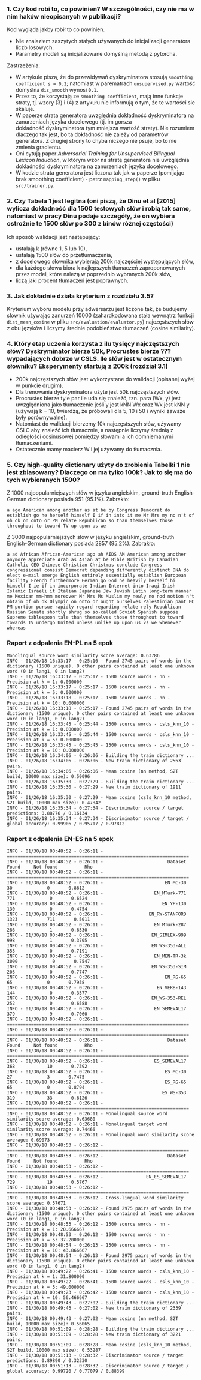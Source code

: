 ### 1. Czy kod robi to, co powinien? W szczególności, czy nie ma w nim haków nieopisanych w publikacji?

Kod wygląda jakby robił to co powinien.
- Nie znalazłem zaszytych stałych używanych do inicjalizacji generatora liczb losowych.
- Parametry modeli są inicjalizowane domyślną metodą z pytorcha.

Zastrzeżenia:
- W artykule piszą, że do przewidywań dyskryminatora stosują `smoothing coefficient s = 0.2`; natomiast w parematrach ```unsupervised.py``` wartość domyślna ```dis_smooth``` wynosi `0.1`.
- Przez to, że korzystają ze `smoothing coefficient`, mają inne funkcje straty, tj. wzory (3) i (4) z artykułu nie informują o tym, że te wartości sie skaluje.
- W paperze strata generatora uwzględnia dokładność dyskryminatora na zanurzeniach języka docelowego (tj. im gorsza dokładność dyskryminatora tym mniejsza wartość straty). Nie rozumiem dlaczego tak jest, bo ta dokładność nie zależy od parametrów generatora. Z drugiej strony to chyba niczego nie psuje, bo to nie zmienia gradientu.
- Oni cytują paper _Adversarial Training for Unsupervised Bilingual Lexicon Induction_, w którym wzór na stratę generatora nie uwzględnia dokładności dyskryminatora
na zanurzeniach języka docelowego.
- W kodzie strata generatora jest liczona tak jak w paperze (pomijając brak smoothing coefficient) - patrz `mapping_step()` w pliku `src/trainer.py`.

### 2. Czy Tabela 1 jest legitna (oni piszą, że Dinu et al [2015] wylicza dokładność dla 1500 testowych słów i robią tak samo, natomiast w pracy Dinu podaje szczegóły, że on wybiera ostrożnie te 1500 słów po 300 z binów różnej częstości)

Ich sposób walidacji jest następujący:
- ustalają k (równe 1, 5 lub 10),
- ustalają 1500 słów do przetłumaczenia,
- z docelowego słownika wybierają 200k najczęściej występujących słów,
- dla każdego słowa biora k najlepszych tłumaczeń zaproponowanych przez model, które należą w poprzednio wybranych 200k słów,
- liczą jaki procent tłumaczeń jest poprawnych.

### 3. Jak dokładnie działa kryterium z rozdziału 3.5?

Kryterium wyboru modelu przy adwersarzu jest liczone tak, że budujemy słownik używając zanurzeń 10000 (zahardkodowana stała wewnątrz funkcji `dist_mean_cosine` w pliku `src/evaluation/evaluator.py`) najczęstszych słów z obu języków i liczymy średnie podobieństwo tłumaczeń (cosine similarity).

### 4. Który etap uczenia korzysta z ilu tysięcy najczęstszych słów? Dyskryminator bierze 50k, Procrustes bierze ??? wypadających dobrze w CSLS. Ile słów jest w ostatecznym słowniku? Eksperymenty startują z 200k (rozdział 3.1)

- 200k najczęstszych słów jest wykorzystane do walidacji (opisanej wyżej w punkcie drugim).
- Dla trenowania dyskryminatora użyte jest 50k najczęstszych słów.
- Procrustes bierze tyle par ile uda się znaleźć, tzn. para (Wx, y) jest uwzględniona jako tłumaczenie jeśli y jest kNN Wx oraz Wx jest kNN y (używają k = 10, twierdzą, że próbowali dla 5, 10 i 50 i wyniki zawsze były porównywalne).
- Natomiast do walidacji bierzemy 10k najczęstszych słów, używamy CSLC aby znaleźć ich tłumacznie, a następnie liczymy średnią z odległości cosinusowej pomiędzy słowami a ich domniemanymi tłumaczeniami.
- Ostatecznie mamy macierz W i jej używamy do tłumacznia.
### 5. Czy high-quality dictionary użyty do zrobienia Tabelki 1 nie jest zbiasowany? Dlaczego on ma tylko 100k? Jak to się ma do tych wybieranych 1500?

Z 1000 najpopularniejszych słów w języku angielskim, ground-truth English-German dictionary posiada 951 (95.1%). Zabrakło:
```
a ago American among another as at be by Congress Democrat do establish go he herself himself I if in into it me Mr Mrs my no n't of oh ok on onto or PM relate Republican so than themselves those throughout to toward TV up upon us we
```

Z 3000 najpopularniejszych słów w języku angielskim, ground-truth English-German dictionary posiada 2857 (95.2%). Zabrakło:
```
a ad African African-American ago ah AIDS AM American among another anymore appreciate Arab as Asian at be Bible British by Canadian Catholic CEO Chinese Christian Christmas conclude Congress congressional consist Democrat depending differently distinct DNA do elect e-mail emerge English entirely essentially establish European facility French furthermore German go God he heavily herself hi himself I ie if in incorporate Indian Internet into Iraqi Irish Islamic Israeli it Italian Japanese Jew Jewish Latin long-term manner me Mexican mm-hmm moreover Mr Mrs Ms Muslim my newly no nod notion n't obtain of oh ok Olympic on onto or ought ourselves Palestinian pant PC PM portion pursue rapidly regard regarding relate rely Republican Russian Senate shortly shrug so so-called Soviet Spanish suppose Supreme tablespoon tale than themselves those throughout to toward towards TV undergo United unless unlike up upon us vs we whenever whereas
```

### Raport z odpalenia EN-PL na 5 epok
```
Monolingual source word similarity score average: 0.63786
INFO - 01/26/18 16:33:17 - 0:25:16 - Found 2745 pairs of words in the dictionary (1500 unique). 0 other pairs contained at least one unknown word (0 in lang1, 0 in lang2)
INFO - 01/26/18 16:33:17 - 0:25:17 - 1500 source words - nn - Precision at k = 1: 0.000000
INFO - 01/26/18 16:33:17 - 0:25:17 - 1500 source words - nn - Precision at k = 5: 0.000000
INFO - 01/26/18 16:33:18 - 0:25:17 - 1500 source words - nn - Precision at k = 10: 0.000000
INFO - 01/26/18 16:33:18 - 0:25:17 - Found 2745 pairs of words in the dictionary (1500 unique). 0 other pairs contained at least one unknown word (0 in lang1, 0 in lang2)
INFO - 01/26/18 16:33:45 - 0:25:44 - 1500 source words - csls_knn_10 - Precision at k = 1: 0.000000
INFO - 01/26/18 16:33:45 - 0:25:44 - 1500 source words - csls_knn_10 - Precision at k = 5: 0.000000
INFO - 01/26/18 16:33:45 - 0:25:45 - 1500 source words - csls_knn_10 - Precision at k = 10: 0.000000
INFO - 01/26/18 16:34:06 - 0:26:06 - Building the train dictionary ...
INFO - 01/26/18 16:34:06 - 0:26:06 - New train dictionary of 2563 pairs.
INFO - 01/26/18 16:34:06 - 0:26:06 - Mean cosine (nn method, S2T build, 10000 max size): 0.50096
INFO - 01/26/18 16:35:30 - 0:27:29 - Building the train dictionary ...
INFO - 01/26/18 16:35:30 - 0:27:29 - New train dictionary of 1911 pairs.
INFO - 01/26/18 16:35:30 - 0:27:29 - Mean cosine (csls_knn_10 method, S2T build, 10000 max size): 0.47842
INFO - 01/26/18 16:35:34 - 0:27:34 - Discriminator source / target predictions: 0.88776 / 0.16134
INFO - 01/26/18 16:35:34 - 0:27:34 - Discriminator source / target / global accuracy: 0.99906 / 0.95717 / 0.97812
```

### Raport z odpalenia EN-ES na 5 epok
```
INFO - 01/30/18 00:48:52 - 0:26:11 - ====================================================================
INFO - 01/30/18 00:48:52 - 0:26:11 -                        Dataset      Found     Not found          Rho
INFO - 01/30/18 00:48:52 - 0:26:11 - ====================================================================
INFO - 01/30/18 00:48:52 - 0:26:11 -                       EN_MC-30         30             0       0.8612
INFO - 01/30/18 00:48:52 - 0:26:11 -                   EN_MTurk-771        771             0       0.6524
INFO - 01/30/18 00:48:52 - 0:26:11 -                      EN_YP-130        130             0       0.4754
INFO - 01/30/18 00:48:52 - 0:26:11 -                 EN_RW-STANFORD       1323           711       0.5011
INFO - 01/30/18 00:48:52 - 0:26:11 -                   EN_MTurk-287        286             1       0.6530
INFO - 01/30/18 00:48:52 - 0:26:11 -                  EN_SIMLEX-999        998             1       0.3705
INFO - 01/30/18 00:48:52 - 0:26:11 -                  EN_WS-353-ALL        353             0       0.7191
INFO - 01/30/18 00:48:52 - 0:26:11 -                   EN_MEN-TR-3k       3000             0       0.7547
INFO - 01/30/18 00:48:52 - 0:26:11 -                  EN_WS-353-SIM        203             0       0.7747
INFO - 01/30/18 00:48:52 - 0:26:11 -                       EN_RG-65         65             0       0.7938
INFO - 01/30/18 00:48:52 - 0:26:11 -                    EN_VERB-143        144             0       0.3577
INFO - 01/30/18 00:48:52 - 0:26:11 -                  EN_WS-353-REL        252             0       0.6588
INFO - 01/30/18 00:48:52 - 0:26:11 -                   EN_SEMEVAL17        379             9       0.7060
INFO - 01/30/18 00:48:52 - 0:26:11 - ====================================================================
INFO - 01/30/18 00:48:52 - 0:26:11 - ====================================================================
INFO - 01/30/18 00:48:52 - 0:26:11 -                        Dataset      Found     Not found          Rho
INFO - 01/30/18 00:48:52 - 0:26:11 - ====================================================================
INFO - 01/30/18 00:48:52 - 0:26:11 -                   ES_SEMEVAL17        368            10       0.7392
INFO - 01/30/18 00:48:52 - 0:26:11 -                       ES_MC-30         27             3       0.7475
INFO - 01/30/18 00:48:52 - 0:26:11 -                       ES_RG-65         65             0       0.8794
INFO - 01/30/18 00:48:52 - 0:26:11 -                      ES_WS-353        319            33       0.6126
INFO - 01/30/18 00:48:52 - 0:26:11 - ====================================================================
INFO - 01/30/18 00:48:52 - 0:26:11 - Monolingual source word similarity score average: 0.63680
INFO - 01/30/18 00:48:52 - 0:26:11 - Monolingual target word similarity score average: 0.74466
INFO - 01/30/18 00:48:52 - 0:26:11 - Monolingual word similarity score average: 0.69073
INFO - 01/30/18 00:48:53 - 0:26:12 - ====================================================================
INFO - 01/30/18 00:48:53 - 0:26:12 -                        Dataset      Found     Not found          Rho
INFO - 01/30/18 00:48:53 - 0:26:12 - ====================================================================
INFO - 01/30/18 00:48:53 - 0:26:12 -                EN_ES_SEMEVAL17        729            19       0.5767
INFO - 01/30/18 00:48:53 - 0:26:12 - ====================================================================
INFO - 01/30/18 00:48:53 - 0:26:12 - Cross-lingual word similarity score average: 0.57671
INFO - 01/30/18 00:48:53 - 0:26:12 - Found 2975 pairs of words in the dictionary (1500 unique). 0 other pairs contained at least one unknown word (0 in lang1, 0 in lang2)
INFO - 01/30/18 00:48:53 - 0:26:12 - 1500 source words - nn - Precision at k = 1: 20.666667
INFO - 01/30/18 00:48:53 - 0:26:12 - 1500 source words - nn - Precision at k = 5: 37.200000
INFO - 01/30/18 00:48:54 - 0:26:13 - 1500 source words - nn - Precision at k = 10: 43.866667
INFO - 01/30/18 00:48:54 - 0:26:13 - Found 2975 pairs of words in the dictionary (1500 unique). 0 other pairs contained at least one unknown word (0 in lang1, 0 in lang2)
INFO - 01/30/18 00:49:22 - 0:26:41 - 1500 source words - csls_knn_10 - Precision at k = 1: 31.800000
INFO - 01/30/18 00:49:22 - 0:26:41 - 1500 source words - csls_knn_10 - Precision at k = 5: 49.000000
INFO - 01/30/18 00:49:23 - 0:26:42 - 1500 source words - csls_knn_10 - Precision at k = 10: 56.466667
INFO - 01/30/18 00:49:43 - 0:27:02 - Building the train dictionary ...
INFO - 01/30/18 00:49:43 - 0:27:02 - New train dictionary of 2339 pairs.
INFO - 01/30/18 00:49:43 - 0:27:02 - Mean cosine (nn method, S2T build, 10000 max size): 0.56065
INFO - 01/30/18 00:51:09 - 0:28:28 - Building the train dictionary ...
INFO - 01/30/18 00:51:09 - 0:28:28 - New train dictionary of 3221 pairs.
INFO - 01/30/18 00:51:09 - 0:28:28 - Mean cosine (csls_knn_10 method, S2T build, 10000 max size): 0.53287
INFO - 01/30/18 00:51:13 - 0:28:32 - Discriminator source / target predictions: 0.89890 / 0.32330
INFO - 01/30/18 00:51:13 - 0:28:32 - Discriminator source / target / global accuracy: 0.99720 / 0.77079 / 0.88399
```